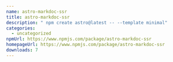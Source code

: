 ```yaml
---
name: astro-markdoc-ssr
title: astro-markdoc-ssr
description: " npm create astro@latest -- --template minimal"
categories:
  - uncategorized
npmUrl: https://www.npmjs.com/package/astro-markdoc-ssr
homepageUrl: https://www.npmjs.com/package/astro-markdoc-ssr
downloads: 7
---
```

